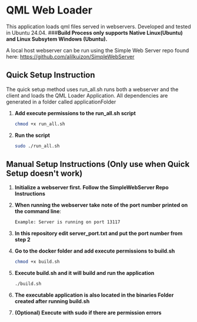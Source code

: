 
# QML Web Loader

This application loads qml files served in webservers. Developed and tested in Ubuntu 24.04. 
###**Build Process only supports Native Linux(Ubuntu) and Linux Subsytem Windows (Ubuntu).**

A local host webserver can be run using the Simple Web Server repo found here:
https://github.com/alilkuizon/SimpleWebServer

## Quick Setup Instruction
The quick setup method uses run_all.sh runs both a webserver and the client and loads the QML Loader Application. All dependencies are generated in a folder called applicationFolder
1. **Add execute permissions to the run_all.sh script**

   ```bash
   chmod +x run_all.sh
2. **Run the script**
   
   ```bash
   sudo ./run_all.sh


## Manual Setup Instructions (Only use when Quick Setup doesn't work)

1. **Initialize a webserver first. Follow the SimpleWebServer Repo Instructions**
2. **When running the webserver take note of the port number printed on the command line**:

   ```bash
   Example: Server is running on port 13117

3. **In this repository edit server_port.txt and put the port number from step 2**
4. **Go to the docker folder and add execute permissions to build.sh**
    
    ```bash
   chmod +x build.sh
5. **Execute build.sh and it will build and run the application**

    ```bash
   ./build.sh
6. **The executable application is also located in the binaries Folder created after running build.sh**
7. **(Optional) Execute with sudo if there are permission errors**
